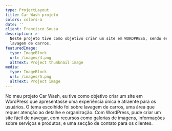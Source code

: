 ```yaml
---
type: ProjectLayout
title: Car Wash projeto
colors: colors-a
date: ''
client: Francisco Sousa
description: >-
  Neste projeto tive como objetivo criar um site em WORDPRESS, sendo este sobre
  lavagem de carros.
featuredImage:
  type: ImageBlock
  url: /images/4.png
  altText: Project thumbnail image
media:
  type: ImageBlock
  url: /images/5.png
  altText: Project image
---
```

No meu projeto Car Wash, eu tive como objetivo criar um site em WordPress que apresentasse uma experiência única e atraente para os usuários. O tema escolhido foi sobre lavagem de carros, uma área que requer atenção ao detalhe e organização. Com WordPress, pude criar um site fácil de navegar, com recursos como galerias de imagens, informações sobre serviços e produtos, e uma secção de contato para os clientes.
